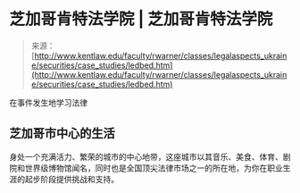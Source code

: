 <!--yml

category: 未分类

date: 2024-05-29 12:38:04

-->

# 芝加哥肯特法学院 | 芝加哥肯特法学院

> 来源：[http://www.kentlaw.edu/faculty/rwarner/classes/legalaspects_ukraine/securities/case_studies/ledbed.htm](http://www.kentlaw.edu/faculty/rwarner/classes/legalaspects_ukraine/securities/case_studies/ledbed.htm)

在事件发生地学习法律

## 芝加哥市中心的生活

身处一个充满活力、繁荣的城市的中心地带，这座城市以其音乐、美食、体育、剧院和世界级博物馆闻名，同时也是全国顶尖法律市场之一的所在地，为你在职业生涯的起步阶段提供挑战和支持。

